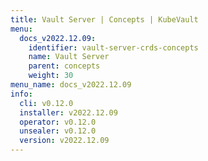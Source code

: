 ```yaml
---
title: Vault Server | Concepts | KubeVault
menu:
  docs_v2022.12.09:
    identifier: vault-server-crds-concepts
    name: Vault Server
    parent: concepts
    weight: 30
menu_name: docs_v2022.12.09
info:
  cli: v0.12.0
  installer: v2022.12.09
  operator: v0.12.0
  unsealer: v0.12.0
  version: v2022.12.09
---
```


